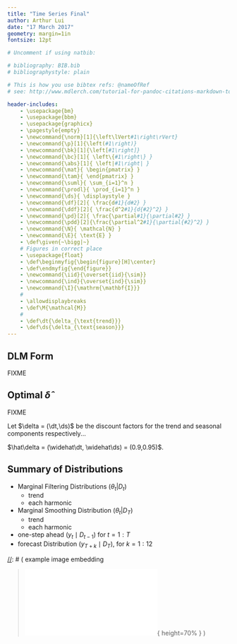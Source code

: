 ```yaml
---
title: "Time Series Final"
author: Arthur Lui
date: "17 March 2017"
geometry: margin=1in
fontsize: 12pt

# Uncomment if using natbib:

# bibliography: BIB.bib
# bibliographystyle: plain 

# This is how you use bibtex refs: @nameOfRef
# see: http://www.mdlerch.com/tutorial-for-pandoc-citations-markdown-to-latex.html

header-includes: 
    - \usepackage{bm}
    - \usepackage{bbm}
    - \usepackage{graphicx}
    - \pagestyle{empty}
    - \newcommand{\norm}[1]{\left\lVert#1\right\rVert}
    - \newcommand{\p}[1]{\left(#1\right)}
    - \newcommand{\bk}[1]{\left[#1\right]}
    - \newcommand{\bc}[1]{ \left\{#1\right\} }
    - \newcommand{\abs}[1]{ \left|#1\right| }
    - \newcommand{\mat}{ \begin{pmatrix} }
    - \newcommand{\tam}{ \end{pmatrix} }
    - \newcommand{\suml}{ \sum_{i=1}^n }
    - \newcommand{\prodl}{ \prod_{i=1}^n }
    - \newcommand{\ds}{ \displaystyle }
    - \newcommand{\df}[2]{ \frac{d#1}{d#2} }
    - \newcommand{\ddf}[2]{ \frac{d^2#1}{d{#2}^2} }
    - \newcommand{\pd}[2]{ \frac{\partial#1}{\partial#2} }
    - \newcommand{\pdd}[2]{\frac{\partial^2#1}{\partial{#2}^2} }
    - \newcommand{\N}{ \mathcal{N} }
    - \newcommand{\E}{ \text{E} }
    - \def\given{~\bigg|~}
    # Figures in correct place
    - \usepackage{float}
    - \def\beginmyfig{\begin{figure}[H]\center}
    - \def\endmyfig{\end{figure}}
    - \newcommand{\iid}{\overset{iid}{\sim}}
    - \newcommand{\ind}{\overset{ind}{\sim}}
    - \newcommand{\I}{\mathrm{\mathbf{I}}}
    #
    - \allowdisplaybreaks
    - \def\M{\mathcal{M}}
    #
    - \def\dt{\delta_{\text{trend}}}
    - \def\ds{\delta_{\text{season}}}
---
```


## DLM Form
FIXME

## Optimal $\hat\delta$

FIXME

Let $\delta = (\dt,\ds)$ be the discount factors for the trend and seasonal
components respectively...

$\hat\delta = (\widehat\dt, \widehat\ds) = (0.9,0.95)$.

## Summary of Distributions

- Marginal Filtering Distributions $(\theta_t | D_t)$
    - trend
    - each harmonic
- Marginal Smoothing Distribution $(\theta_t | D_T)$
    - trend
    - each harmonic
- one-step ahead $(y_t \mid D_{t-1})$ for $t=1:T$
- forecast Distribution $(y_{T+k} \mid D_T)$, for $k=1:12$


[//]: # ( example image embedding
\beginmyfig
\includegraphics[height=0.5\textwidth]{path/to/img/img.pdf}
\caption{some caption}
\label{fig:mylabel}
% reference by: \ref{fig:mylabel}
\endmyfig
)
[//]: # ( example image embedding
> ![some caption.\label{mylabel}](path/to/img/img.pdf){ height=70% }
)

[//]: # ( example two figs side-by-side
\begin{figure*}
  \begin{minipage}{.45\linewidth}
    \centering \includegraphics[height=1\textwidth]{img1.pdf}
    \caption{some caption}
    \label{fig:myLabel1}
  \end{minipage}\hfill
  \begin{minipage}{.45\linewidth}
    \centering \includegraphics[height=1\textwidth]{img2.pdf}
    \caption{some caption}
    \label{fig:myLabel2}
  \end{minipage}
\end{figure*}
)


[//]: # (Footnotes:)


